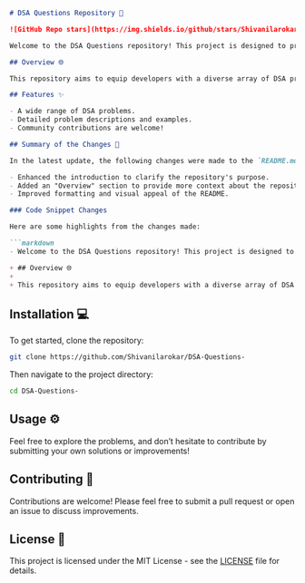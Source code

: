 ```markdown
# DSA Questions Repository 🤖

![GitHub Repo stars](https://img.shields.io/github/stars/Shivanilarokar/DSA-Questions-) ![GitHub forks](https://img.shields.io/github/forks/Shivanilarokar/DSA-Questions-) ![GitHub issues](https://img.shields.io/github/issues/Shivanilarokar/DSA-Questions-)

Welcome to the DSA Questions repository! This project is designed to provide a collection of Data Structures and Algorithms (DSA) problems that can help developers of all skill levels enhance their problem-solving capabilities.

## Overview 🌐

This repository aims to equip developers with a diverse array of DSA problems, enabling them to enhance their problem-solving skills and coding proficiency.

## Features ✨

- A wide range of DSA problems.
- Detailed problem descriptions and examples.
- Community contributions are welcome!

## Summary of the Changes 📝

In the latest update, the following changes were made to the `README.md` file:

- Enhanced the introduction to clarify the repository's purpose.
- Added an "Overview" section to provide more context about the repository.
- Improved formatting and visual appeal of the README.

### Code Snippet Changes

Here are some highlights from the changes made:

```markdown
- Welcome to the DSA Questions repository! This project is designed to provide a collection of Data Structures and Algorithms (DSA) problems that can help developers of all skill levels enhance their problem-solving capabilities.

+ ## Overview 🌐
+ 
+ This repository aims to equip developers with a diverse array of DSA problems, enabling them to enhance their problem-solving skills and coding proficiency.
```

## Installation 💻

To get started, clone the repository:

```bash
git clone https://github.com/Shivanilarokar/DSA-Questions-
```

Then navigate to the project directory:

```bash
cd DSA-Questions-
```

## Usage ⚙️

Feel free to explore the problems, and don’t hesitate to contribute by submitting your own solutions or improvements!

## Contributing 🤝

Contributions are welcome! Please feel free to submit a pull request or open an issue to discuss improvements.

## License 📜

This project is licensed under the MIT License - see the [LICENSE](LICENSE) file for details.
```